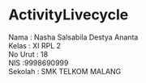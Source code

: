 # ActivityLivecycle

Nama : Nasha Salsabila Destya Ananta 
<br>
Kelas : XI RPL 2
<br>
No Urut : 18
<br>
NIS :9998690999
<br>
Sekolah : SMK TELKOM MALANG

